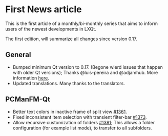 # First News article
This is the first article of a monthly/bi-monthly series that aims to inform users of the newest developments in LXQt.

The first edition, will summarize all changes since version 0.17.

## General

- Bumped minimum Qt version to 0.17. (Begone wierd issues that happen with older Qt versions); Thanks @luis-pereira and @adjamhub. More information [here](https://github.com/lxqt/lxqt/discussions/1974).
- Updated translations. Many thanks to the translators. 

## PCManFM-Qt
- Better text colors in inactive frame of split view [#1361](https://github.com/lxqt/pcmanfm-qt/pull/1361).
- Fixed inconsistent item selection with transient filter-bar [#1373](https://github.com/lxqt/pcmanfm-qt/pull/1373).
- Allow recursive customization of folders [#1381](https://github.com/lxqt/pcmanfm-qt/pull/1381); This allows a folder configuration (for example list mode), to transfer to all subfolders.
